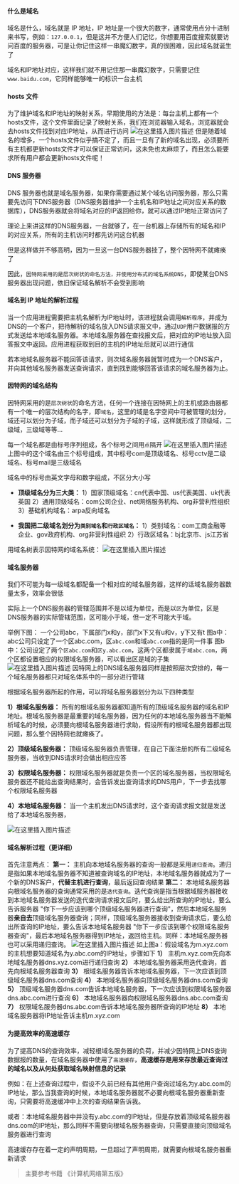 #### 什么是域名
域名是什么，域名就是 IP 地址，IP 地址是一个很大的数字，通常使用点分十进制来书写，例如：`127.0.0.1`，但是这并不方便人们记忆，你想要用百度搜索就要访问百度的服务器，可是让你记住这样一串魔幻数字，真的很困难，因此域名就诞生了

域名和IP地址对应，这样我们就不用记住那一串魔幻数字，只需要记住 `www.baidu.com`，它同样能够唯一的标识一台主机

#### hosts 文件
为了维护域名和IP地址的映射关系，早期使用的方法是：每台主机上都有一个hosts文件，这个文件里面记录了映射关系，我们在浏览器输入域名，浏览器就会去hosts文件找到对应IP地址，从而进行访问
![在这里插入图片描述](https://img-blog.csdnimg.cn/20191105012401688.png?x-oss-process=image/watermark,type_ZmFuZ3poZW5naGVpdGk,shadow_10,text_aHR0cHM6Ly9ibG9nLmNzZG4ubmV0L3FxXzQwODYwODUy,size_16,color_FFFFFF,t_70)
但是随着域名的增多，一个hosts文件似乎搞不定了，而且一旦有了新的域名出现，必须要所有主机都更新hosts文件才可以保证正常访问，这未免也太麻烦了，而且怎么能要求所有用户都会更新hosts文件呢！

#### DNS 服务器
DNS 服务器也就是域名服务器，如果你需要通过某个域名访问服务器，那么只需要先访问下DNS服务器（DNS服务器维护一个主机名和IP地址之间对应关系的数据库），DNS服务器就会将域名对应的IP返回给你，就可以通过IP地址正常访问了

理论上来讲这样的DNS服务器，一台就够了，在一台机器上存储所有的域名和IP的对应关系，所有的主机访问时都先访问这台机器

但是这样做并不够高明，因为一旦这一台DNS服务器挂了，整个因特网不就瘫痪了

因此，`因特网采用的是层次树状的命名方法，并使用分布式的域名系统DNS`，即使某台DNS服务器出现问题，依旧保证域名解析不会受到影响

#### 域名到 IP 地址的解析过程
当一个应用进程需要把主机名解析为IP地址时，该进程就会调用`解析程序`，并成为DNS的一个客户，把待解析的域名放入DNS请求报文中，通过`UDP`用户数据报的方式发送给本地域名服务器。本地域名服务器在查找报文后，把对应的IP地址放入回答报文中返回。应用进程获取到目的主机的IP地址后就可以进行通信

若本地域名服务器不能回答该请求，则次域名服务器就暂时成为一个DNS客户，并向其他域名服务器发送查询请求，直到找到能够回答该请求的域名服务器为止。

#### 因特网的域名结构
因特网采用的是`层次树状`的命名方法，任何一个连接在因特网上的主机或路由器都有一个唯一的层次结构的名字，即`域名`，这里的域是名字空间中可被管理的划分，域还可以划分为子域，而子域还可以划分为子域的子域，这样就形成了顶级域，二级域，三级域等等...

每一个域名都是由标号序列组成，各个标号之间用`点`隔开
![在这里插入图片描述](https://img-blog.csdnimg.cn/20191105130204639.png)
上图中的这个域名由三个标号组成，其中标号com是顶级域名、标号cctv是二级域名、标号mail是三级域名

域名中的标号由英文字母和数字组成，不区分大小写

- **顶级域名分为三大类：**
1）国家顶级域名：cn代表中国、us代表美国、uk代表英国
2）通用顶级域名：com公司企业、net网络服务机构、org非营利性组织
3）基础机构域名：arpa反向域名

- **我国把二级域名划分为`类别域名`和`行政区域名`：**
1）类别域名：com工商金融等企业、gov政府机构、org非营利性组织
2）行政区域名：bj北京市、js江苏省

用域名树表示因特网的域名系统：
![在这里插入图片描述](https://img-blog.csdnimg.cn/20191105131422293.png?x-oss-process=image/watermark,type_ZmFuZ3poZW5naGVpdGk,shadow_10,text_aHR0cHM6Ly9ibG9nLmNzZG4ubmV0L3FxXzQwODYwODUy,size_16,color_FFFFFF,t_70)

#### 域名服务器
我们不可能为每一级域名都配备一个相对应的域名服务器，这样的话域名服务器数量太多，效率会很低

实际上一个DNS服务器的管辖范围并不是以域为单位，而是以`区`为单位，区是DNS服务器的实际管辖范围，区可能小于域，但一定不可能大于域。

举例下图：
一个公司abc，下属部门x和y，部门x下又有u和v，y下又有t
图a中：abc公司只设定了一个区abc.com，区`abc.com`和域`abc.com`指的是同一件事
图b中：公司设定了两个`区abc.com`和`区y.abc.com`，这两个区都隶属于`域abc.com`，两个区都设置相应的权限域名服务器，可以看出区是域的子集
![在这里插入图片描述](https://img-blog.csdnimg.cn/2019110513242497.png?x-oss-process=image/watermark,type_ZmFuZ3poZW5naGVpdGk,shadow_10,text_aHR0cHM6Ly9ibG9nLmNzZG4ubmV0L3FxXzQwODYwODUy,size_16,color_FFFFFF,t_70)
因特网上的DNS域名服务器同样是按照层次安排的，每一个域名服务器都只对域名体系中的一部分进行管辖

根据域名服务器所起的作用，可以将域名服务器划分为以下四种类型

**1）根域名服务器：** 所有的根域名服务器都知道所有的顶级域名服务器的域名和IP地址。根域名服务器是最重要的域名服务器，因为任何的本地域名服务器当不能解析域名的时候，必须要向根域名服务器进行求助，假设所有的根域名服务器都出现问题，那么整个因特网也就瘫痪了。

**2）顶级域名服务器：** 顶级域名服务器负责管理，在自己下面注册的所有二级域名服务器，当收到DNS请求时会做出相应应答

**3）权限域名服务器：** 权限域名服务器就是负责一个区的域名服务器，当权限域名服务器还不能给出查询结果时，会告诉发出查询请求的DNS用户，下一步去找哪个权限域名服务器

**4）本地域名服务器：** 当一个主机发出DNS请求时，这个查询请求报文就是发送给了本地域名服务器，

![在这里插入图片描述](https://img-blog.csdnimg.cn/20191105133053569.png?x-oss-process=image/watermark,type_ZmFuZ3poZW5naGVpdGk,shadow_10,text_aHR0cHM6Ly9ibG9nLmNzZG4ubmV0L3FxXzQwODYwODUy,size_16,color_FFFFFF,t_70)

#### 域名解析过程（更详细）
首先注意两点：
**第一：** 主机向本地域名服务器的查询一般都是采用`递归查询`。递归是指如果本地域名服务器不知道被查询域名的IP地址，本地域名服务器就成为了一个新的DNS客户，**代替主机进行查询**，最后返回查询结果
**第二：** 本地域名服务器向根域名服务器的查询通常采用的是`迭代查询`。迭代查询是指当根据域服务器接收到本地域名服务器发送的迭代查询请求报文后时，要么给出所查询的IP地址，要么告诉服务器 "你下一步应该到哪个顶级域名服务器进行查询"，然后本地域名服务器**亲自去**顶级域名服务器查询；同样，顶级域名服务器接收到查询请求后，要么给出所查询的IP地址，要么告诉本地域名服务器 "你下一步应该到哪个权限域名服务器查询"，最后本地域名服务器得到IP地址，返回给主机。同样：本地域名服务器也可以采用递归查询。
![在这里插入图片描述](https://img-blog.csdnimg.cn/20191105153309551.png?x-oss-process=image/watermark,type_ZmFuZ3poZW5naGVpdGk,shadow_10,text_aHR0cHM6Ly9ibG9nLmNzZG4ubmV0L3FxXzQwODYwODUy,size_16,color_FFFFFF,t_70)
如上图a：假设域名为m.xyz.com的主机想要知道域名为y.abc.com的IP地址，步骤如下
**1）** 主机m.xyz.com先向本地域名服务器dns.xyz.com进行递归查询
**2）** 本地域名服务器采用迭代查询，首先向根域名服务器查询
**3）** 根域名服务器告诉本地域名服务器，下一次应该到顶级域名服务器dns.com查询
**4）** 本地域名服务器向顶级域名服务器dns.com查询
**5）** 顶级域名服务器dns.com告诉本地域名服务器，下一次应该到权限域名服务器dns.abc.com进行查询
**6）** 本地域名服务器向权限域名服务器dns.abc.com查询
**7）** 权限域名服务器dns.abc.com告诉本地域名服务器所查询的IP地址
**8）** 本地域名服务器将IP地址告诉主机m.xyz.com

#### 为提高效率的高速缓存
为了提高DNS的查询效率，减轻根域名服务器的负荷，并减少因特网上DNS查询数据报的数量，在域名服务器中使用了`高速缓存`，**高速缓存是用来存放最近查询过的域名以及从何处获取域名映射信息的记录**

例如：在上述查询过程中，假设不久前已经有其他用户查询过域名为y.abc.com的IP地址，那么当我查询的时候，本地域名服务器就不必要向根域名服务器重新查询，只需要将高速缓冲中上次的查询结果告诉我。

或者：本地域名服务器中并没有y.abc.com的IP地址，但是存放着顶级域名服务器dns.com的IP地址，那么同样不需要向根域名服务器查询，只需要直接向顶级域名服务器进行查询

高速缓存存在着一定的声明周期，一旦超过了声明周期，就需要向根域名服务器重新请求

> 主要参考书籍 《计算机网络第五版》